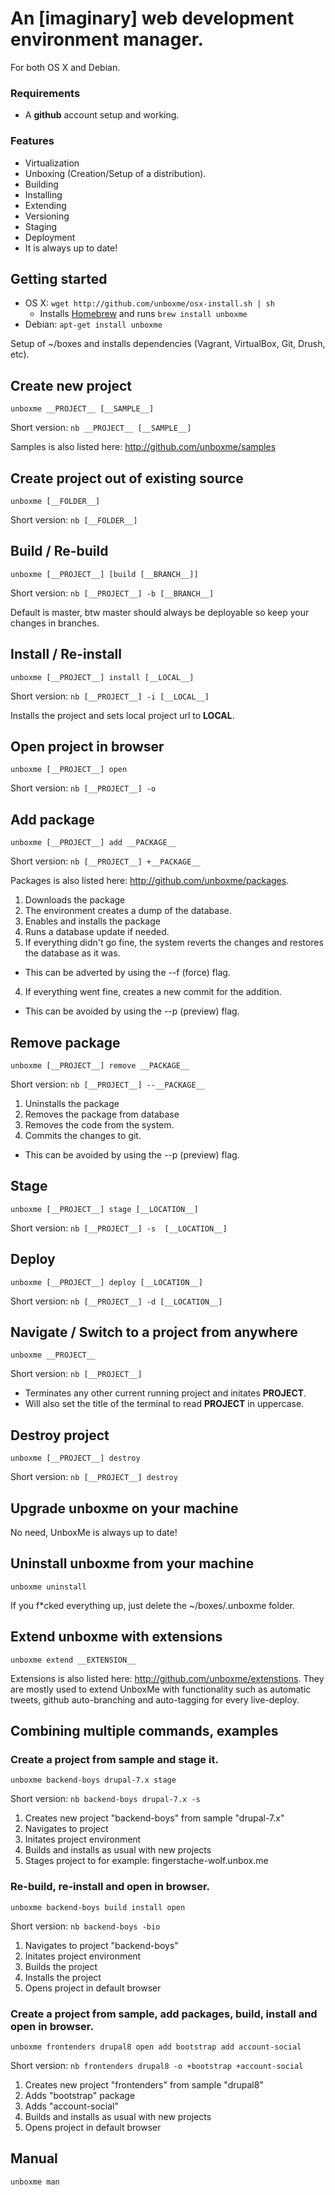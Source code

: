 # An [imaginary] web development environment manager.

For both OS X and Debian.

### Requirements
* A __github__ account setup and working.

### Features
* Virtualization
* Unboxing (Creation/Setup of a distribution).
* Building
* Installing
* Extending
* Versioning
* Staging
* Deployment
* It is always up to date!

## Getting started

* OS X: `wget http://github.com/unboxme/osx-install.sh | sh`
  * Installs [Homebrew](http://mxcl.github.com/homebrew/) and runs `brew install unboxme`
* Debian: `apt-get install unboxme`

Setup of ~/boxes and installs dependencies (Vagrant, VirtualBox, Git, Drush, etc).

## Create new project

`unboxme __PROJECT__ [__SAMPLE__]`

Short version: `nb __PROJECT__ [__SAMPLE__]`

Samples is also listed here: http://github.com/unboxme/samples

## Create project out of existing source

`unboxme [__FOLDER__]`

Short version: `nb [__FOLDER__]`

## Build / Re-build

`unboxme [__PROJECT__] [build [__BRANCH__]]`

Short version: `nb [__PROJECT__] -b [__BRANCH__]`

Default is master, btw master should always be deployable so keep your changes in branches.

## Install / Re-install

`unboxme [__PROJECT__] install [__LOCAL__]`

Short version: `nb [__PROJECT__] -i [__LOCAL__]`

Installs the project and sets local project url to __LOCAL__.

## Open project in browser

`unboxme [__PROJECT__] open`

Short version: `nb [__PROJECT__] -o`

## Add package

`unboxme [__PROJECT__] add __PACKAGE__`

Short version: `nb [__PROJECT__] +__PACKAGE__`

Packages is also listed here: http://github.com/unboxme/packages.

1. Downloads the package
2. The environment creates a dump of the database.
2. Enables and installs the package
3. Runs a database update if needed.
3. If everything didn't go fine, the system reverts the changes and restores the database as it was.
  * This can be adverted by using the --f (force) flag.
4. If everything went fine, creates a new commit for the addition.
  * This can be avoided by using the --p (preview) flag.

## Remove package

`unboxme [__PROJECT__] remove __PACKAGE__`

Short version: `nb [__PROJECT__] --__PACKAGE__`

1. Uninstalls the package
2. Removes the package from database
3. Removes the code from the system.
4. Commits the changes to git.
  * This can be avoided by using the --p (preview) flag.

## Stage

`unboxme [__PROJECT__] stage [__LOCATION__]`

Short version: `nb [__PROJECT__] -s  [__LOCATION__]`

## Deploy

`unboxme [__PROJECT__] deploy [__LOCATION__]`

Short version: `nb [__PROJECT__] -d [__LOCATION__]`

## Navigate / Switch to a project from anywhere

`unboxme __PROJECT__`

Short version: `nb [__PROJECT__]`

* Terminates any other current running project and initates __PROJECT__.
* Will also set the title of the terminal to read __PROJECT__ in uppercase. 

## Destroy project

`unboxme [__PROJECT__] destroy`

Short version: `nb [__PROJECT__] destroy`

## Upgrade unboxme on your machine

No need, UnboxMe is always up to date!

## Uninstall unboxme from your machine

`unboxme uninstall`

If you f*cked everything up, just delete the ~/boxes/.unboxme folder.

## Extend unboxme with extensions

`unboxme extend __EXTENSION__`

Extensions is also listed here: http://github.com/unboxme/extenstions.
They are mostly used to extend UnboxMe with functionality such as automatic tweets, 
github auto-branching and auto-tagging for every live-deploy.

## Combining multiple commands, examples

### Create a project from sample and stage it.

`unboxme backend-boys drupal-7.x stage`

Short version: `nb backend-boys drupal-7.x -s`

1. Creates new project "backend-boys" from sample "drupal-7.x"
2. Navigates to project
3. Initates project environment
2. Builds and installs as usual with new projects
3. Stages project to for example: fingerstache-wolf.unbox.me

### Re-build, re-install and open in browser.

`unboxme backend-boys build install open`

Short version: `nb backend-boys -bio`

1. Navigates to project "backend-boys"
2. Initates project environment
2. Builds the project
3. Installs the project
4. Opens project in default browser

### Create a project from sample, add packages, build, install and open in browser.

`unboxme frontenders drupal8 open add bootstrap add account-social`

Short version: `nb frontenders drupal8 -o +bootstrap +account-social`

1. Creates new project "frontenders" from sample "drupal8"
2. Adds "bootstrap" package
3. Adds "account-social"
4. Builds and installs as usual with new projects
5. Opens project in default browser


## Manual

`unboxme man`
